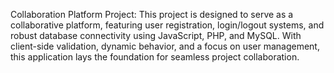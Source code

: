 Collaboration Platform Project: This project is designed to serve as a collaborative platform, featuring user registration, login/logout systems, and robust database connectivity using JavaScript, PHP, and MySQL. With client-side validation, dynamic behavior, and a focus on user management, this application lays the foundation for seamless project collaboration. 
